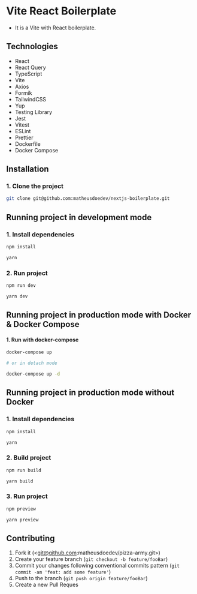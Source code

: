 # Vite React Boilerplate

- It is a Vite with React boilerplate.

## Technologies

- React
- React Query
- TypeScript
- Vite
- Axios
- Formik
- TailwindCSS
- Yup
- Testing Library
- Jest
- Vitest
- ESLint
- Prettier
- Dockerfile
- Docker Compose

## Installation

### 1. Clone the project

```sh
git clone git@github.com:matheusdoedev/nextjs-boilerplate.git
```

## Running project in development mode

### 1. Install dependencies

```sh
npm install

yarn
```

### 2. Run project

```sh
npm run dev

yarn dev
```

## Running project in production mode with Docker & Docker Compose

#### 1. Run with docker-compose

```sh
docker-compose up

# or in detach mode

docker-compose up -d
```

## Running project in production mode without Docker

### 1. Install dependencies

```sh
npm install

yarn
```

### 2. Build project

```sh
npm run build

yarn build
```

### 3. Run project

```sh
npm preview

yarn preview
```

## Contributing

1. Fork it (<git@github.com:matheusdoedev/pizza-army.git>)
2. Create your feature branch (`git checkout -b feature/fooBar`)
3. Commit your changes following conventional commits pattern (`git commit -am 'feat: add some feature'`)
4. Push to the branch (`git push origin feature/fooBar`)
5. Create a new Pull Reques
